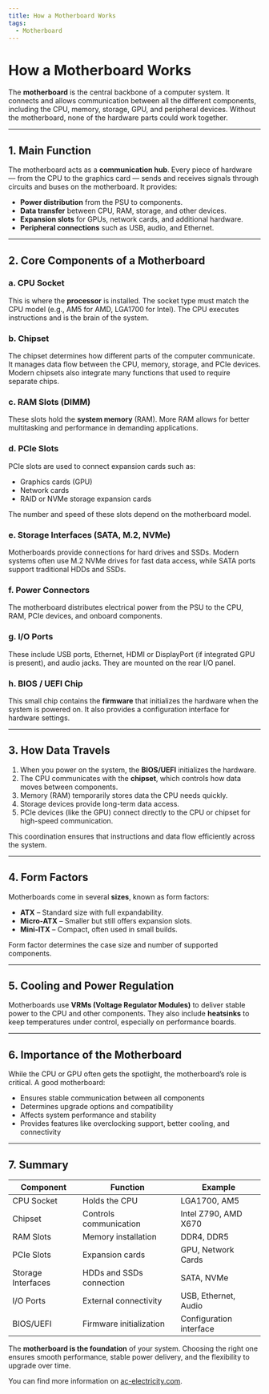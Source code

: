 ```yaml
---
title: How a Motherboard Works
tags:
  - Motherboard
---
```


# How a Motherboard Works

The **motherboard** is the central backbone of a computer system. It connects and allows communication between all the different components, including the CPU, memory, storage, GPU, and peripheral devices. Without the motherboard, none of the hardware parts could work together.

---

## 1. Main Function

The motherboard acts as a **communication hub**. Every piece of hardware — from the CPU to the graphics card — sends and receives signals through circuits and buses on the motherboard. It provides:

* **Power distribution** from the PSU to components.
* **Data transfer** between CPU, RAM, storage, and other devices.
* **Expansion slots** for GPUs, network cards, and additional hardware.
* **Peripheral connections** such as USB, audio, and Ethernet.

---

## 2. Core Components of a Motherboard

### a. CPU Socket

This is where the **processor** is installed. The socket type must match the CPU model (e.g., AM5 for AMD, LGA1700 for Intel). The CPU executes instructions and is the brain of the system.

### b. Chipset

The chipset determines how different parts of the computer communicate. It manages data flow between the CPU, memory, storage, and PCIe devices. Modern chipsets also integrate many functions that used to require separate chips.

### c. RAM Slots (DIMM)

These slots hold the **system memory** (RAM). More RAM allows for better multitasking and performance in demanding applications.

### d. PCIe Slots

PCIe slots are used to connect expansion cards such as:

* Graphics cards (GPU)
* Network cards
* RAID or NVMe storage expansion cards

The number and speed of these slots depend on the motherboard model.

### e. Storage Interfaces (SATA, M.2, NVMe)

Motherboards provide connections for hard drives and SSDs. Modern systems often use M.2 NVMe drives for fast data access, while SATA ports support traditional HDDs and SSDs.

### f. Power Connectors

The motherboard distributes electrical power from the PSU to the CPU, RAM, PCIe devices, and onboard components.

### g. I/O Ports

These include USB ports, Ethernet, HDMI or DisplayPort (if integrated GPU is present), and audio jacks. They are mounted on the rear I/O panel.

### h. BIOS / UEFI Chip

This small chip contains the **firmware** that initializes the hardware when the system is powered on. It also provides a configuration interface for hardware settings.

---

## 3. How Data Travels

1. When you power on the system, the **BIOS/UEFI** initializes the hardware.
2. The CPU communicates with the **chipset**, which controls how data moves between components.
3. Memory (RAM) temporarily stores data the CPU needs quickly.
4. Storage devices provide long-term data access.
5. PCIe devices (like the GPU) connect directly to the CPU or chipset for high-speed communication.

This coordination ensures that instructions and data flow efficiently across the system.

---

## 4. Form Factors

Motherboards come in several **sizes**, known as form factors:

* **ATX** – Standard size with full expandability.
* **Micro-ATX** – Smaller but still offers expansion slots.
* **Mini-ITX** – Compact, often used in small builds.

Form factor determines the case size and number of supported components.

---

## 5. Cooling and Power Regulation

Motherboards use **VRMs (Voltage Regulator Modules)** to deliver stable power to the CPU and other components. They also include **heatsinks** to keep temperatures under control, especially on performance boards.

---

## 6. Importance of the Motherboard

While the CPU or GPU often gets the spotlight, the motherboard’s role is critical. A good motherboard:

* Ensures stable communication between all components
* Determines upgrade options and compatibility
* Affects system performance and stability
* Provides features like overclocking support, better cooling, and connectivity

---

## 7. Summary

| Component          | Function                 | Example                 |
| ------------------ | ------------------------ | ----------------------- |
| CPU Socket         | Holds the CPU            | LGA1700, AM5            |
| Chipset            | Controls communication   | Intel Z790, AMD X670    |
| RAM Slots          | Memory installation      | DDR4, DDR5              |
| PCIe Slots         | Expansion cards          | GPU, Network Cards      |
| Storage Interfaces | HDDs and SSDs connection | SATA, NVMe              |
| I/O Ports          | External connectivity    | USB, Ethernet, Audio    |
| BIOS/UEFI          | Firmware initialization  | Configuration interface |

The **motherboard is the foundation** of your system. Choosing the right one ensures smooth performance, stable power delivery, and the flexibility to upgrade over time.

You can find more information on [ac-electricity.com](https://ac-electricity.com/hardware/motherboard/).